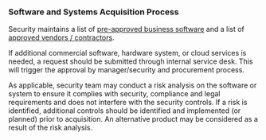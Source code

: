 ### Software and Systems Acquisition Process

 Security maintains
a list of [pre-approved business software][1] and
a list of [approved vendors / contractors][2].

[1]: approved-software.md
[2]: approved-vendors.md

If additional commercial software, hardware system, or cloud services is needed,
a request should be submitted through  internal service
desk. This will trigger the approval by manager/security and procurement
process.

As applicable,  security team may conduct a risk analysis on
the software or system to ensure it complies with  security,
compliance and legal requirements and does not interfere with the security
controls. If a risk is identified, additional controls should be identified and
implemented (or planned) prior to acquisition. An alternative product may be
considered as a result of the risk analysis.
